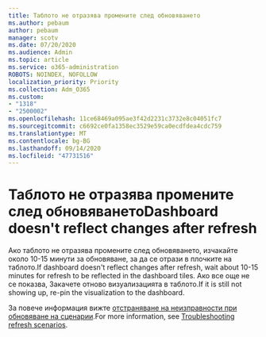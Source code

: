 ```yaml
---
title: Таблото не отразява промените след обновяването
ms.author: pebaum
author: pebaum
manager: scotv
ms.date: 07/20/2020
ms.audience: Admin
ms.topic: article
ms.service: o365-administration
ROBOTS: NOINDEX, NOFOLLOW
localization_priority: Priority
ms.collection: Adm_O365
ms.custom:
- "1318"
- "2500002"
ms.openlocfilehash: 11ce68469a095ae3f42d2231c3732e8c04051fc7
ms.sourcegitcommit: c6692ce0fa1358ec3529e59ca0ecdfdea4cdc759
ms.translationtype: MT
ms.contentlocale: bg-BG
ms.lasthandoff: 09/14/2020
ms.locfileid: "47731516"
---
```

# <a name="dashboard-doesnt-reflect-changes-after-refresh"></a><span data-ttu-id="d730c-102">Таблото не отразява промените след обновяването</span><span class="sxs-lookup"><span data-stu-id="d730c-102">Dashboard doesn't reflect changes after refresh</span></span>

<span data-ttu-id="d730c-103">Ако таблото не отразява промените след обновяването, изчакайте около 10-15 минути за обновяване, за да се отрази в плочките на таблото.</span><span class="sxs-lookup"><span data-stu-id="d730c-103">If dashboard doesn't reflect changes after refresh, wait about 10-15 minutes for refresh to be reflected in the dashboard tiles.</span></span> <span data-ttu-id="d730c-104">Ако все още не се показва, Закачете отново визуализацията в таблото.</span><span class="sxs-lookup"><span data-stu-id="d730c-104">If it is still not showing up, re-pin the visualization to the dashboard.</span></span>

<span data-ttu-id="d730c-105">За повече информация вижте [отстраняване на неизправности при обновяване на сценарии](https://docs.microsoft.com/power-bi/refresh-troubleshooting-refresh-scenarios).</span><span class="sxs-lookup"><span data-stu-id="d730c-105">For more information, see [Troubleshooting refresh scenarios](https://docs.microsoft.com/power-bi/refresh-troubleshooting-refresh-scenarios).</span></span>
